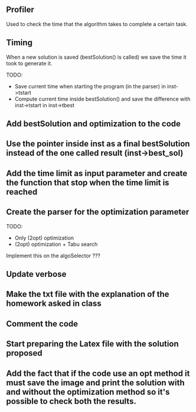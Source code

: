 

## Profiler
Used to check the time that the algorithm takes to complete a certain task.


## Timing
When a new solution is saved (bestSolution() is called) we save the time it took to generate it.

TODO:
 - Save current time when starting the program (in the parser) in inst->tstart
 - Compute current time inside bestSolution() and save the difference with inst->tstart in inst->tbest


## Add bestSolution and optimization to the code

## Use the pointer inside inst as a final bestSolution instead of the one called result (inst->best_sol)

## Add the time limit as input parameter and create the function that stop when the time limit is reached

## Create the parser for the optimization parameter

TODO:
 - Only (2opt) optimization 
 - (2opt) optimization + Tabu search

 Implement this on the algoSelector ???

 ## Update verbose


 ## Make the txt file with the explanation of the homework asked in class


 ## Comment the code

 ## Start preparing the Latex file with the solution proposed

 ## Add the fact that if the code use an opt method it must save the image and print the solution with and without the optimization method so it's possible to check both the results.

